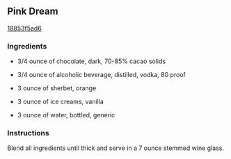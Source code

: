 ## Pink Dream

[18853f5ad6](https://recipeland.com/recipe/v/pink-dream-35339)

### Ingredients

 - 3/4 ounce of chocolate, dark, 70-85% cacao solids

 - 3/4 ounce of alcoholic beverage, distilled, vodka, 80 proof

 - 3 ounce of sherbet, orange

 - 3 ounce of ice creams, vanilla

 - 3 ounce of water, bottled, generic

### Instructions

Blend all ingredients until thick and serve in a 7 ounce stemmed wine glass.